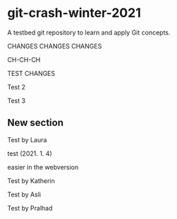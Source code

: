# git-crash-winter-2021

A testbed git repository to learn and apply Git concepts.

CHANGES CHANGES CHANGES

CH-CH-CH

TEST CHANGES

Test 2

Test 3

## New section

Test by Laura

test (2021. 1. 4)

easier in the webversion

Test by Katherin

Test by Asli

Test by Pralhad
